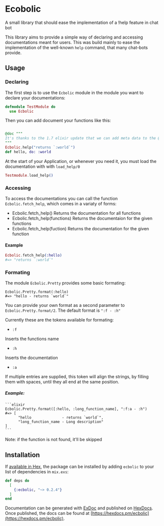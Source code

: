 # Ecobolic

A small library that should ease the implementation of a !help feature in chat bot

This library aims to provide a simple way of declaring and accessing 
documentations meant for users. This was build mainly to ease the implementation 
of the well-known `help` command, that many chat-bots provide.

## Usage

### Declaring 

The first step is to use the `Ecbolic` module in the module you want to
declare your documentations:

```elixir
defmodule TestModule do
  use Ecbolic
```

Then you can add document your functions like this:

```elixir

@doc """
It's thanks to the 1.7 elixir update that we can add meta data to the @doc annotation
"""
Ecbolic.help("returns `:world`")
def hello, do: :world
```

At the start of your Application, or whenever you need it, you must load the documentation with with `load_help/0`

```elixir
Testmodule.load_help()
```

### Accessing
To access the documentations you can call the function `Ecbolic.fetch_help`, which comes in a variaty of forms:

  -  Ecbolic.fetch_help()
     Returns the documentation for all functions
  -  Ecbolic.fetch_help(functions)
     Returns the documentaion for the given functions 
  -  Ecbolic.fetch_help(fuction)
     Returns the documentation for the given function

#### Example

```elixir
Ecbolic.fetch_help(:hello)
#=> "returns `:world`"
```

### Formating

The module `Ecbolic.Pretty` provides some basic formating:

```
Ecbolic.Pretty.format(:hello)
#=> "hello - returns `world`"
```

You can provide your own format as a second parameter to `Ecbolic.Pretty.format/2`.
The default format is `":f - :h"`

Currently these are the tokens available for formating:

  - `:f` 
  
  Inserts the functions name
  - `:h` 
  
  Inserts the documentation
  - `:a` 
  
  If multiple entries are supplied, this token will align the strings, 
  by filling them with spaces, until they all end at the same position.

  ##### Example:
    ```elixir
    Ecbolic.Pretty.format([:hello, :long_function_name], ":f:a - :h")
    #=> [
          "hello              - returns `world`",
          "long_function_name - Long description"
    ]
    ```

  Note: if the function is not found, it'll be skipped

## Installation

If [available in Hex](https://hex.pm/docs/publish), the package can be installed
by adding `ecbolic` to your list of dependencies in `mix.exs`:

```elixir
def deps do
  [
    {:ecbolic, "~> 0.2.4"}
  ]
end
```

Documentation can be generated with [ExDoc](https://github.com/elixir-lang/ex_doc)
and published on [HexDocs](https://hexdocs.pm). Once published, the docs can
be found at [https://hexdocs.pm/ecbolic](https://hexdocs.pm/ecbolic).

